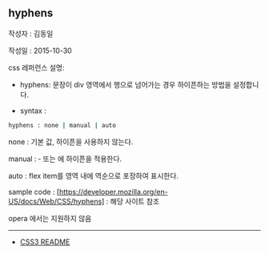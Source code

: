 ## hyphens

작성자 : 김동일

작성일 : 2015-10-30

css 레퍼런스 설명:
 - hyphens: 문장이 div 영역에서 행으로 넘어가는 경우 하이픈하는 방법을 설정합니다.

 - syntax :
```sh
hyphens : none | manual | auto
```

none : 기본 값, 하이픈을 사용하지 않는다.

manual : &hyphen; 또는 &shy;에 하이픈을 적용한다.

auto : flex item를 영역 내에 역순으로 포장하여 표시한다.

sample code :
[https://developer.mozilla.org/en-US/docs/Web/CSS/hyphens] : 해당 사이트 참조

opera 에서는 지원하지 않음


-----

* [CSS3 README](../README.md)
